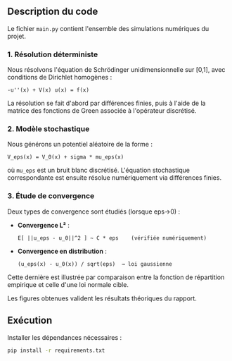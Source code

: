 ## Description du code

Le fichier `main.py` contient l'ensemble des simulations numériques du projet.

### 1. Résolution déterministe

Nous résolvons l'équation de Schrödinger unidimensionnelle sur [0,1], avec conditions de Dirichlet homogènes :

    -u''(x) + V(x) u(x) = f(x)

La résolution se fait d'abord par différences finies, puis à l'aide de la matrice des fonctions de Green associée à l'opérateur discrétisé.

### 2. Modèle stochastique

Nous générons un potentiel aléatoire de la forme :

    V_eps(x) = V_0(x) + sigma * mu_eps(x)

où `mu_eps` est un bruit blanc discrétisé. L'équation stochastique correspondante est ensuite résolue numériquement via différences finies.

### 3. Étude de convergence

Deux types de convergence sont étudiés (lorsque eps->0) :

- **Convergence L²** :
  
      E[ ||u_eps - u_0||^2 ] ~ C * eps    (vérifiée numériquement)

- **Convergence en distribution** :

      (u_eps(x) - u_0(x)) / sqrt(eps)  → loi gaussienne

Cette dernière est illustrée par comparaison entre la fonction de répartition empirique et celle d'une loi normale cible.

Les figures obtenues valident les résultats théoriques du rapport.


## Exécution

Installer les dépendances nécessaires :

```bash
pip install -r requirements.txt

